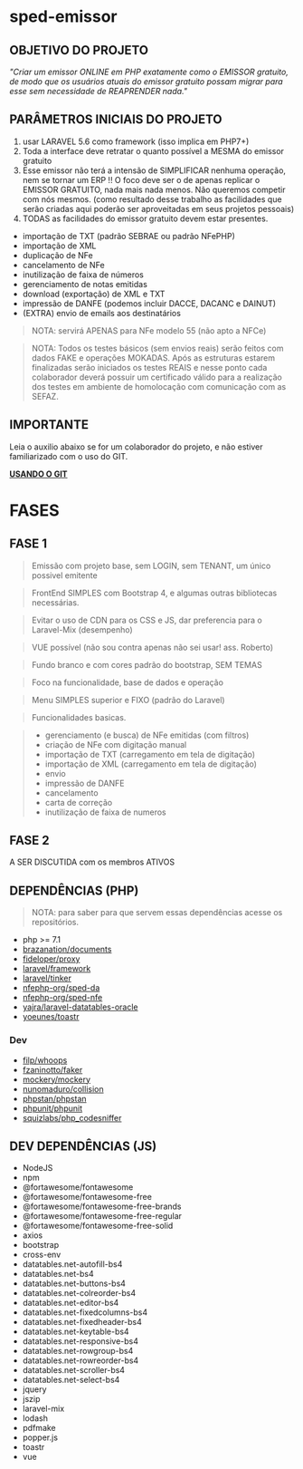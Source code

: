 # sped-emissor

## OBJETIVO DO PROJETO

*"Criar um emissor ONLINE em PHP exatamente como o EMISSOR gratuito, de modo que os usuários atuais do emissor gratuito possam migrar para esse sem necessidade de REAPRENDER nada."*

## PARÂMETROS INICIAIS DO PROJETO

1. usar LARAVEL 5.6 como framework (isso implica em PHP7+)
2. Toda a interface deve retratar o quanto possível a MESMA do emissor gratuito  
3. Esse emissor não terá a intensão de SIMPLIFICAR nenhuma operação, nem se tornar um ERP !! O foco deve ser o de apenas replicar o EMISSOR GRATUITO, nada mais nada menos. Não queremos competir com nós mesmos. (como resultado desse trabalho as facilidades que serão criadas aqui poderão ser aproveitadas em seus projetos pessoais)
4. TODAS as facilidades do emissor gratuito devem estar presentes.
  - importação de TXT (padrão SEBRAE ou padrão NFePHP)
  - importação de XML
  - duplicação de NFe
  - cancelamento de NFe
  - inutilização de faixa de números
  - gerenciamento de notas emitidas
  - download (exportação) de XML e TXT
  - impressão de DANFE (podemos incluir DACCE, DACANC e DAINUT)
  - (EXTRA) envio de emails aos destinatários

> NOTA: servirá APENAS para NFe modelo 55 (não apto a NFCe)

> NOTA: Todos os testes básicos (sem envios reais) serão feitos com dados FAKE e operações MOKADAS. Após as estruturas estarem finalizadas serão iniciados os testes REAIS e nesse ponto cada colaborador deverá possuir um certificado válido para a realização dos testes em ambiente de homolocação com comunicação com as SEFAZ.

## IMPORTANTE

Leia o auxilio abaixo se for um colaborador do projeto, e não estiver familiarizado com o uso do GIT.

[**USANDO O GIT**](git.md)

# FASES

## FASE 1

> Emissão com projeto base, sem LOGIN, sem TENANT, um único possivel emitente

> FrontEnd SIMPLES com Bootstrap 4, e algumas outras bibliotecas necessárias.

> Evitar o uso de CDN para os CSS e JS, dar preferencia para o Laravel-Mix (desempenho)

> VUE possível (não sou contra apenas não sei usar! ass. Roberto)

> Fundo branco e com cores padrão do bootstrap, SEM TEMAS

> Foco na funcionalidade, base de dados e operação

> Menu SIMPLES superior e FIXO (padrão do Laravel)

> Funcionalidades basicas. 

> - gerenciamento (e busca) de NFe emitidas (com filtros)
> - criação de NFe com digitação manual
> - importação de TXT (carregamento em tela de digitação)
> - importação de XML (carregamento em tela de digitação)
> - envio
> - impressão de DANFE
> - cancelamento
> - carta de correção
> - inutilização de faixa de numeros

## FASE 2

A SER DISCUTIDA com os membros ATIVOS



## DEPENDÊNCIAS (PHP)

> NOTA: para saber para que servem essas dependências acesse os repositórios.

- php >= 7.1
- [brazanation/documents](https://github.com/brazanation/php-documents)
- [fideloper/proxy](https://github.com/fideloper/TrustedProxy)
- [laravel/framework](https://github.com/laravel/framework)
- [laravel/tinker](https://github.com/laravel/tinker)
- [nfephp-org/sped-da](https://github.com/nfephp-org/sped-da)
- [nfephp-org/sped-nfe](https://github.com/nfephp-org/sped-nfe)
- [yajra/laravel-datatables-oracle](https://github.com/yajra/laravel-datatables)
- [yoeunes/toastr](https://github.com/yoeunes/toastr)

### Dev

- [filp/whoops](https://github.com/filp/whoops)
- [fzaninotto/faker](https://github.com/fzaninotto/Faker)
- [mockery/mockery](https://github.com/mockery/mockery)
- [nunomaduro/collision](https://github.com/nunomaduro/collision)
- [phpstan/phpstan](https://github.com/phpstan/phpstan)
- [phpunit/phpunit](https://github.com/sebastianbergmann/phpunit)
- [squizlabs/php_codesniffer](https://github.com/squizlabs/PHP_CodeSniffer)

## DEV DEPENDÊNCIAS (JS)

- NodeJS
- npm
- @fortawesome/fontawesome
- @fortawesome/fontawesome-free
- @fortawesome/fontawesome-free-brands
- @fortawesome/fontawesome-free-regular
- @fortawesome/fontawesome-free-solid
- axios
- bootstrap
- cross-env
- datatables.net-autofill-bs4
- datatables.net-bs4
- datatables.net-buttons-bs4
- datatables.net-colreorder-bs4
- datatables.net-editor-bs4
- datatables.net-fixedcolumns-bs4
- datatables.net-fixedheader-bs4
- datatables.net-keytable-bs4
- datatables.net-responsive-bs4
- datatables.net-rowgroup-bs4
- datatables.net-rowreorder-bs4
- datatables.net-scroller-bs4
- datatables.net-select-bs4
- jquery
- jszip
- laravel-mix
- lodash
- pdfmake
- popper.js
- toastr
- vue



